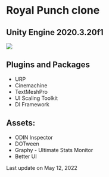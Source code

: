 # Royal Punch clone 
## Unity Engine 2020.3.20f1

![](https://github.com/R0tmayer/RoyalPunch/blob/master/GIF.gif)

## Plugins and Packages
- URP
- Cinemachine
- TextMeshPro
- UI Scaling Toolkit
- DI Framework

## Assets:
- ODIN Inspector
- DOTween
- Graphy - Ultimate Stats Monitor
- Better UI

Last update on May 12, 2022
